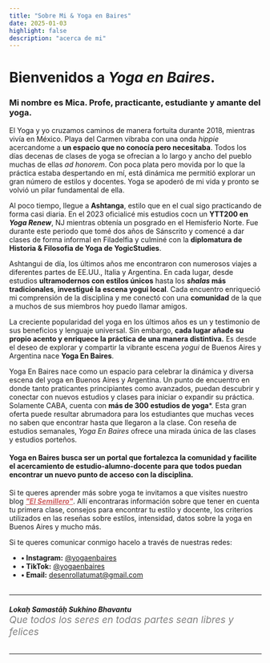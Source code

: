 ```yaml
---
title: "Sobre Mi & Yoga en Baires"
date: 2025-01-03
highlight: false
description: "acerca de mi"
---
```


# Bienvenidos a <i>Yoga en Baires</i>. 
### Mi nombre es Mica. Profe, practicante, estudiante y amante del yoga. 

El Yoga y yo cruzamos caminos de manera fortuita durante 2018, mientras vivía en México. Playa del Carmen vibraba con una onda _hippie_ acercandome a **un espacio que no conocía pero necesitaba**. Todos los días decenas de clases de yoga se ofrecian a lo largo y ancho del pueblo muchas de ellas _ad honorem_. Con poca plata pero movida por lo que la práctica estaba despertando en mí, está dinámica me permitió explorar un gran número de estilos y docentes. Yoga se apoderó de mi vida y pronto se volvió un pilar fundamental de ella.

Al poco tiempo, llegue a **Ashtanga**, estilo que en el cual sigo practicando de forma casi diaria. En el 2023 oficialicé mis estudios cocn un **YTT200 en _Yoga Renew_**, NJ mientras obtenía un posgrado en el Hemisferio Norte. Fue durante este periodo que tomé dos años de Sánscrito y comencé a dar clases de forma informal en Filadelfia y culminé con la **diplomatura de Historia & Filosofia de Yoga de YogicStudies**. 

Ashtangui de día, los últimos años me encontraron con numerosos viajes a diferentes partes de EE.UU., Italia y Argentina. En cada lugar, desde estudios **ultramodernos con estilos únicos** hasta los **_shalas_ más tradicionales**, **investigué la escena yogui local**. Cada encuentro enriqueció mi comprensión de la disciplina y me conectó con una **comunidad** de la que a muchos de sus miembros hoy puedo llamar amigos.

La creciente popularidad del yoga en los últimos años es un y testimonio de sus beneficios y lenguaje universal. Sin embargo, **cada lugar añade su propio acento y enriquece la práctica de una manera distintiva.** Es desde el deseo de explorar y compartir la vibrante escena _yogui_ de Buenos Aires y Argentina nace **Yoga En Baires**.

Yoga En Baires nace como un espacio para celebrar la dinámica y diversa escena del yoga en Buenos Aires y Argentina. Un punto de encuentro en donde tanto praticantes principiantes como avanzados, puedan descubrir y conectar con nuevos estudios y clases para iniciar o expandir su práctica. Solamente CABA, cuenta con <b>más de 300 estudios de yoga</b>*. Esta gran oferta puede resultar abrumadora para los estudiantes que muchas veces no saben que encontrar hasta que llegaron a la clase. Con reseña de estudios semanales, _Yoga En Baires_ ofrece una mirada única de las clases y estudios porteños.

#### Yoga en Baires busca ser un portal que fortalezca la comunidad y facilite el acercamiento de estudio-alumno-docente para que todos puedan encontrar un nuevo punto de acceso con la disciplina.

Si te queres aprender más sobre yoga te invitamos a que visites nuestro blog <a href="/yogaenbaires/blog/" style="color: #CD5C5C">**_"El Semillero"_**</a>. Allí encontraras información sobre que tener en cuenta tu primera clase, consejos para encontrar tu estilo y docente, los criterios utilizados en las reseñas sobre estilos, intensidad, datos sobre la yoga en Buenos Aires y mucho más. 

Si te queres comunicar conmigo hacelo a través de nuestras redes:

- **• Instagram:** <a href="https://instagram.com/yogaenbaires/">@yogaenbaires</a>
- **• TikTok:** <a href="https://tiktok.com/yogaenbaires/">@yogaenbaires</a>
- **• Email:** <a href="mailto:desenrollatumat@gmail.com">desenrollatumat@gmail.com</a>
<br><br>
<hr class="light-hr">
<h5 style= "margin-bottom:0;"><i>Lokaḥ Samastāḥ Sukhino Bhavantu</i></h5>
<h5 style= "font-size:1.2rem; font-weight: 400; color: grey; margin-top:0;">Que todos los seres en todas partes sean libres y felices</h5>
<hr class="light-hr">
